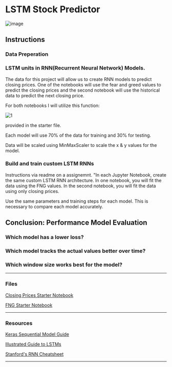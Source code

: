 # LSTM Stock Predictor

![image](https://user-images.githubusercontent.com/70820754/106659604-35445780-655c-11eb-901d-a0eae9517092.png)

## Instructions

### Data Preperation

### LSTM units in RNN(Recurrent Neural Network) Models. 

The data for this project will allow us to create RNN models to predict closing prices. One of the notebooks will use the fear and greed values to predict the closing prices and the second notebook will use the historical data to predict the next closing price. 

For both notebooks I will utilize this function:

![1](https://user-images.githubusercontent.com/70820754/106677450-fde2a480-6575-11eb-9644-b65f8612db96.png)
    
provided in the starter file.  

Each model will use 70% of the data for training and 30% for testing. 

Data will be scaled using MinMaxScaler to scale the x & y values for the model. 


### Build and train custom LSTM RNNs

Instructions via readme on a assignemnt. 
"In each Jupyter Notebook, create the same custom LSTM RNN architecture. In one notebook, you will fit the data using the FNG values. In the second notebook, you will fit the data using only closing prices.

Use the same parameters and training steps for each model. This is necessary to compare each model accurately.


## Conclusion: Performance Model Evaluation



### Which model has a lower loss?



### Which model tracks the actual values better over time?



### Which window size works best for the model?

- - -

### Files

[Closing Prices Starter Notebook](https://github.com/kary2003/14-LSTM_Stock_Predictor/blob/main/Starter%20Files/lstm_stock_predictor_closing.ipynb)

[FNG Starter Notebook](https://github.com/kary2003/14-LSTM_Stock_Predictor/blob/main/Starter%20Files/lstm_stock_predictor_fng.ipynb)

- - -



### Resources

[Keras Sequential Model Guide](https://keras.io/getting-started/sequential-model-guide/)

[Illustrated Guide to LSTMs](https://towardsdatascience.com/illustrated-guide-to-lstms-and-gru-s-a-step-by-step-explanation-44e9eb85bf21)

[Stanford's RNN Cheatsheet](https://stanford.edu/~shervine/teaching/cs-230/cheatsheet-recurrent-neural-networks)

- - -
